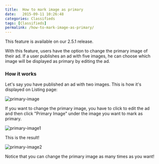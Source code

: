 ```yaml
---
title:  How to mark image as primary
date:   2015-09-11 10:26:48
categories: Classifieds
tags: [Classifieds]
permalink: /how-to-mark-image-as-primary/
---
```

<div class="alert alert-warning">
<strong><i class="glyphicon glyphicon-warning-sign"></i> </strong> This feature is available on our 2.5.1 release.
</div>

With this feature, users have the option to change the primary image of their ad. If a user publishes an ad with five images, he can choose which image will be displayed as primary by editing the ad.

### How it works

Let's say you have published an ad with two images. This is how it's displayed on Listing page:

![primary-image](//docs.yclas.com/images/primary-image.png)

If you want to change the primary image, you have to click to edit the ad and then click "Primary Image" under the image you want to mark as primary.

![primary-image1](//docs.yclas.com/images/primary-image1.png)

This is the result!

![primary-image2](//docs.yclas.com/images/primary-image2.png)


Notice that you can change the primary image as many times as you want!


